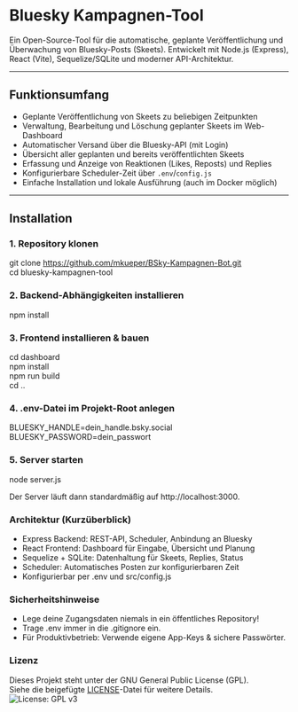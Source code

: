 # Bluesky Kampagnen-Tool

Ein Open-Source-Tool für die automatische, geplante Veröffentlichung und Überwachung von Bluesky-Posts (Skeets). Entwickelt mit Node.js (Express), React (Vite), Sequelize/SQLite und moderner API-Architektur.

---

## Funktionsumfang

- Geplante Veröffentlichung von Skeets zu beliebigen Zeitpunkten
- Verwaltung, Bearbeitung und Löschung geplanter Skeets im Web-Dashboard
- Automatischer Versand über die Bluesky-API (mit Login)
- Übersicht aller geplanten und bereits veröffentlichten Skeets
- Erfassung und Anzeige von Reaktionen (Likes, Reposts) und Replies
- Konfigurierbare Scheduler-Zeit über `.env`/`config.js`
- Einfache Installation und lokale Ausführung (auch im Docker möglich)

---

## Installation

### 1. Repository klonen

git clone https://github.com/mkueper/BSky-Kampagnen-Bot.git  
cd bluesky-kampagnen-tool

### 2. Backend-Abhängigkeiten installieren

npm install

### 3. Frontend installieren & bauen

cd dashboard  
npm install  
npm run build  
cd ..  

### 4. .env-Datei im Projekt-Root anlegen

BLUESKY_HANDLE=dein_handle.bsky.social  
BLUESKY_PASSWORD=dein_passwort

### 5. Server starten

node server.js

Der Server läuft dann standardmäßig auf http://localhost:3000.


### Architektur (Kurzüberblick)

- Express Backend: REST-API, Scheduler, Anbindung an Bluesky
- React Frontend: Dashboard für Eingabe, Übersicht und Planung
- Sequelize + SQLite: Datenhaltung für Skeets, Replies, Status
- Scheduler: Automatisches Posten zur konfigurierbaren Zeit
- Konfigurierbar per .env und src/config.js

### Sicherheitshinweise

- Lege deine Zugangsdaten niemals in ein öffentliches Repository!
- Trage .env immer in die .gitignore ein.
- Für Produktivbetrieb: Verwende eigene App-Keys & sichere Passwörter.

### Lizenz

Dieses Projekt steht unter der GNU General Public License (GPL).  
Siehe die beigefügte [LICENSE](./LICENSE)-Datei für weitere Details.  
![License: GPL v3](https://img.shields.io/badge/License-GPLv3-blue.svg)